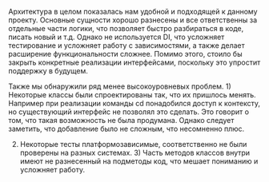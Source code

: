 Архитектура в целом показалась нам удобной и подходящей к данному проекту. Основные сущности хорошо разнесены и все ответственны за отдельные части логики, что позволяет быстро разбираться в коде, писать новый и т.д. Однако не используется DI, что усложняет тестирование и усложняет работу с зависимостями, а также делает расширение функциональности сложнее. Помимо этого, стоило бы закрыть конкретные реализации интерфейсами, поскольку это упростит поддержку в будущем.

Также мы обнаружили ряд менее высокоуровневых проблем. 1) Некоторые классы были спроектированы так, что их пришлось менять. Например при реализации команды cd понадобился доступ к контексту, но существующий интерфейс не позволял это сделать. Это говорит о том, что такая возможность не была продумана. Однако следует заметить, что добавление было не сложным, что несомненно плюс.

2) Некоторые тесты платформозависимые, соответственно не были проверены на разных системах. 3) Часть методов классов внутри имеют не разнесенный на подметоды код, что мешает пониманию и усложняет работу.